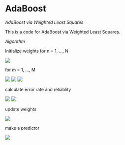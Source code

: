 # AdaBoost

*AdaBoost via Weighted Least Squares*

This is a code for AdaBoost via Weighted Least Squares. 

_Algorithm_


Initialize weights
for n = 1, ..., N


<img src="https://latex.codecogs.com/gif.latex?\begin{aligned}N\\&space;\left\{&space;w^{\left(&space;1\right)&space;}_{n}=\dfrac&space;{1}{N}\right\}&space;_{n=1}\end{aligned}"/>

for m = 1, ..., M


<img src="https://latex.codecogs.com/gif.latex?\arg&space;\min&space;_{\beta&space;}\sum&space;^{N}_{n=1}w^{\left(&space;m\right)&space;}_{n}\left(&space;y_{n}-\beta&space;_{n}\cdot&space;x_{n}\right)&space;^{2}"/>
<img src="https://latex.codecogs.com/gif.latex?h_{m}\left(&space;x_{n}\right)&space;=\begin{cases}1\left(&space;h_{m}\left(&space;x_{n}\right)&space;>0.5\right)\\&space;0\left(&space;h_{m}\left(&space;x_{n}\right)&space;\leq&space;0.5\right)&space;\end{cases}"/>
<img src="https://latex.codecogs.com/gif.latex?I(&space;h_{m}\left(&space;x_{n}\right)&space;\neq&space;y_{n})=\begin{cases}1\;&space;\;&space;\;&space;\;&space;if\;&space;\;&space;h_{m}\left(&space;x_{n}\right)&space;\neq&space;y_{n}\\&space;0\;&space;\;&space;\;&space;\;&space;otherwise\end{cases}"/>


calculate error rate and reliablity

<img src="https://latex.codecogs.com/gif.latex?\varepsilon&space;_{n}=\dfrac&space;{\sum&space;^{N}_{n=1}w^{\left(&space;m\right)&space;}_{n}I\left(&space;h_{m}\left(&space;x\right)&space;\neq&space;y_n{}\right)&space;}{\sum&space;^{N}_{n=1}w^{\left(&space;m\right)&space;}_{n}}"/>
<img src="https://latex.codecogs.com/gif.latex?\alpha&space;_{m}=\ln&space;(&space;\dfrac&space;{1-\varepsilon&space;_{m}}{\varepsilon&space;_{m}})"/>




update weights


<img src="https://latex.codecogs.com/gif.latex?w^{(m&plus;1)}_{n}=w^{(m)}_{n}\exp&space;\{&space;\alpha&space;_{m}I\left(&space;h_{m}\left(&space;x_{n}\right)\neq&space;y_{n}\right)\right\}"/>


make a predictor


<img src="https://latex.codecogs.com/gif.latex?H\left(&space;x\right)&space;=sign\left(&space;\sum&space;^{n}_{m=1}\alpha&space;_{m}h_{m}\left(&space;x_{n}\right)\right)"/>

